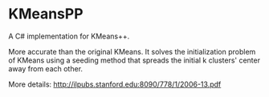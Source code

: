 KMeansPP
========

A C# implementation for KMeans++. 

More accurate than the original KMeans. It solves the initialization problem of KMeans using a seeding method that spreads the initial k clusters' center away from each other.

More details: http://ilpubs.stanford.edu:8090/778/1/2006-13.pdf

